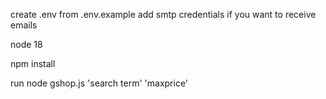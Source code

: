 create .env from .env.example
add smtp credentials if you want to receive emails

node 18

npm install

run node gshop.js 'search term' 'maxprice'